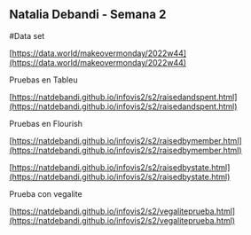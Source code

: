 ## Natalia Debandi - Semana 2

#Data set

[https://data.world/makeovermonday/2022w44](https://data.world/makeovermonday/2022w44)

Pruebas en Tableu

[https://natdebandi.github.io/infovis2/s2/raisedandspent.html](https://natdebandi.github.io/infovis2/s2/raisedandspent.html)

Pruebas en Flourish

[https://natdebandi.github.io/infovis2/s2/raisedbymember.html](https://natdebandi.github.io/infovis2/s2/raisedbymember.html)

[https://natdebandi.github.io/infovis2/s2/raisedbystate.html](https://natdebandi.github.io/infovis2/s2/raisedbystate.html)

Prueba con vegalite

[https://natdebandi.github.io/infovis2/s2/vegaliteprueba.html](https://natdebandi.github.io/infovis2/s2/vegaliteprueba.html)
